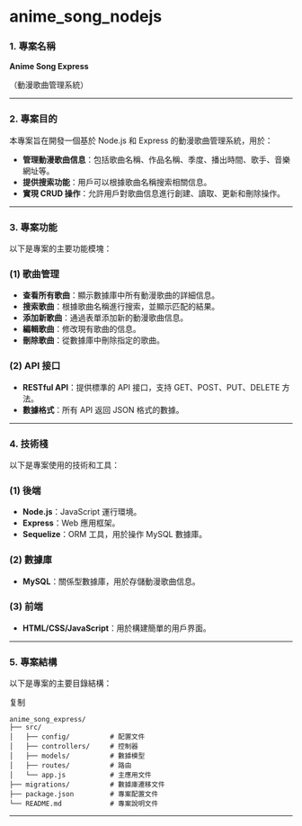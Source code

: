 ﻿# anime_song_nodejs

### 1. **專案名稱**

**Anime Song Express**

（動漫歌曲管理系統）

---

### 2. **專案目的**

本專案旨在開發一個基於 Node.js 和 Express 的動漫歌曲管理系統，用於：

- **管理動漫歌曲信息**：包括歌曲名稱、作品名稱、季度、播出時間、歌手、音樂網址等。
- **提供搜索功能**：用戶可以根據歌曲名稱搜索相關信息。
- **實現 CRUD 操作**：允許用戶對歌曲信息進行創建、讀取、更新和刪除操作。

---

### 3. **專案功能**

以下是專案的主要功能模塊：

### (1) **歌曲管理**

- **查看所有歌曲**：顯示數據庫中所有動漫歌曲的詳細信息。
- **搜索歌曲**：根據歌曲名稱進行搜索，並顯示匹配的結果。
- **添加新歌曲**：通過表單添加新的動漫歌曲信息。
- **編輯歌曲**：修改現有歌曲的信息。
- **刪除歌曲**：從數據庫中刪除指定的歌曲。

### (2) **API 接口**

- **RESTful API**：提供標準的 API 接口，支持 GET、POST、PUT、DELETE 方法。
- **數據格式**：所有 API 返回 JSON 格式的數據。

---

### 4. **技術棧**

以下是專案使用的技術和工具：

### (1) **後端**

- **Node.js**：JavaScript 運行環境。
- **Express**：Web 應用框架。
- **Sequelize**：ORM 工具，用於操作 MySQL 數據庫。

### (2) **數據庫**

- **MySQL**：關係型數據庫，用於存儲動漫歌曲信息。

### (3) **前端**

- **HTML/CSS/JavaScript**：用於構建簡單的用戶界面。

---

### 5. **專案結構**

以下是專案的主要目錄結構：

复制

```
anime_song_express/
├── src/
│   ├── config/          # 配置文件
│   ├── controllers/     # 控制器
│   ├── models/          # 數據模型
│   ├── routes/          # 路由
│   └── app.js           # 主應用文件
├── migrations/          # 數據庫遷移文件
├── package.json         # 專案配置文件
└── README.md            # 專案說明文件
```

---

